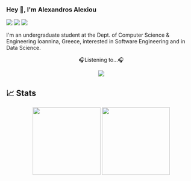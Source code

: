 ### Hey 👋, I'm Alexandros Alexiou

[![](https://img.shields.io/badge/-@homepage-%231DA1F2?style=flat-square&logo=about.me&logoColor=ffffff)](https://alexandrosalexiou.github.io/)
[![](https://img.shields.io/badge/-@alexandrosalexiou-%23181717?style=flat-square&logo=github)](https://github.com/AlexandrosAlexiou)
[![](https://img.shields.io/badge/-Alexandros%20Alexiou-blue?style=flat-square&logo=Linkedin&logoColor=white&link=https://www.linkedin.com/in/alexandrosalexiou/)](https://www.linkedin.com/in/alexandrosalexiou/)

I'm an undergraduate student at the Dept. of Computer Science & Engineering Ioannina, Greece, interested in Software Engineering and in Data Science.

<p align="center">
🎧Listening to...🎧
</p>
<p align="center">
  <img src="https://spotify-readmemd.herokuapp.com/?background_color=0d1117"/>
</p>

## &#x1f4c8; Stats

<p align="center">
<img height="180em" src="https://github-readme-stats.vercel.app/api/top-langs/?username=AlexandrosAlexiou&theme=react&hide=jupyter%20notebook,c,ruby&count_private=true&layout=compact&hide_border=true&bg_color=0D1117"/>
<a href="https://github.com/AlexandrosAlexiou">
  <img height="180em" src="https://github-readme-streak-stats.herokuapp.com/?user=AlexandrosAlexiou&theme=black-ice&hide_border=false&stroke=0000&background=0D1117&border=white"/>
</a>
</p>
